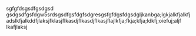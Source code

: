 sgfgfdsgsdfgsdgsd  gsdgsdfgsfdgw5srdsgsdfgsfdgfsdgresgsfgfdgsfdgsdgljkanbga;lgkjalkfjalkfjadslkfjalkddfjlaksjfklasjflkasdjflkasdjflkasjflajlkfja;fkja;kfja;ldkfj;oiefuj;aljf  lkafjlaksj